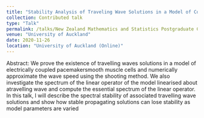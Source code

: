 ```yaml
---
title: "Stability Analysis of Traveling Wave Solutions in a Model of Coupled Pacemaker Cells"
collection: Contributed talk
type: "Talk"
permalink: /talks/New Zealand Mathematics and Statistics Postgraduate Conference (Virtual)
venue: "University of Auckland"
date: 2020-11-26
location: "University of Auckland (Online)"
---
```


Abstract: We prove the existence of travelling waves solutions in a model of electrically coupled pacemakersmooth muscle cells and numerically approximate the wave speed using the shooting method. We also investigate the spectrum of the linear operator of the model linearised about atravelling wave and compute the essential spectrum of the linear operator. In this talk, I will describe the spectral stability of associated travelling wave solutions and show how stable propagating solutions can lose stability as model parameters are varied
